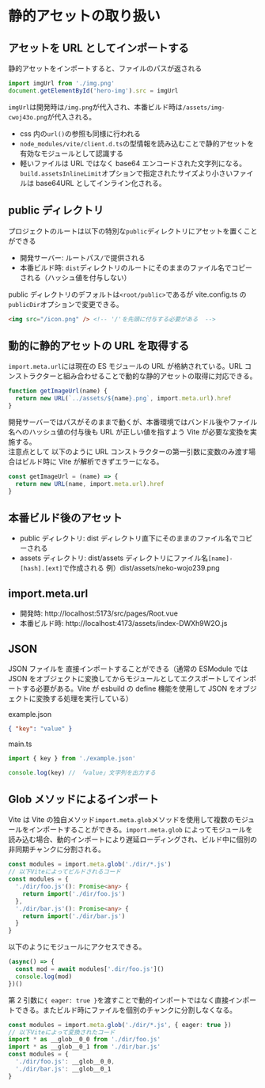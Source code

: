# 静的アセットの取り扱い

## アセットを URL としてインポートする

静的アセットをインポートすると、ファイルのパスが返される

```TypeScript
import imgUrl from './img.png'
document.getElementById('hero-img').src = imgUrl
```

`imgUrl`は開発時は`/img.png`が代入され、本番ビルド時は`/assets/img-cwoj43o.png`が代入される。

- css 内の`url()`の参照も同様に行われる
- `node_modules/vite/client.d.ts`の型情報を読み込むことで静的アセットを有効なモジュールとして認識する
- 軽いファイルは URL ではなく base64 エンコードされた文字列になる。`build.assetsInlineLimit`オプションで指定されたサイズより小さいファイルは base64URL としてインライン化される。

## public ディレクトリ

プロジェクトのルートは以下の特別な`public`ディレクトリにアセットを置くことができる

- 開発サーバー: ルートパス`/`で提供される
- 本番ビルド時: `dist`ディレクトリのルートにそのままのファイル名でコピーされる（ハッシュ値を付与しない）

public ディレクトリのデフォルトは`<root/public>`であるが vite.config.ts の`publicDir`オプションで変更できる。

```HTML
<img src="/icon.png" /> <!-- '/'を先頭に付与する必要がある  -->
```

## 動的に静的アセットの URL を取得する

`import.meta.url`には現在の ES モジュールの URL が格納されている。URL コンストラクターと組み合わせることで動的な静的アセットの取得に対応できる。

```TypeScript
function getImageUrl(name) {
  return new URL(`../assets/${name}.png`, import.meta.url).href
}
```

開発サーバーではパスがそのままで動くが、本番環境ではバンドル後やファイル名へのハッシュ値の付与後も URL が正しい値を指すよう Vite が必要な変換を実施する。  
注意点として 以下のように URL コンストラクターの第一引数に変数のみ渡す場合はビルド時に Vite が解析できずエラーになる。

```TypeScript
const getImageUrl = (name) => {
  return new URL(name, import.meta.url).href
}
```

## 本番ビルド後のアセット

- public ディレクトリ: dist ディレクトリ直下にそのままのファイル名でコピーされる
- assets ディレクトリ: dist/assets ディレクトリにファイル名`[name]-[hash].[ext]`で作成される 例）dist/assets/neko-wojo239.png

## import.meta.url

- 開発時: http://localhost:5173/src/pages/Root.vue
- 本番ビルド時: http://localhost:4173/assets/index-DWXh9W2O.js

## JSON

JSON ファイルを 直接インポートすることができる（通常の ESModule では JSON をオブジェクトに変換してからモジュールとしてエクスポートしてインポートする必要がある。Vite が esbuild の define 機能を使用して JSON をオブジェクトに変換する処理を実行している）

example.json

```JSON
{ "key": "value" }
```

main.ts

```TypeScript
import { key } from './example.json'

console.log(key) // 「value」文字列を出力する
```

## Glob メソッドによるインポート

Vite は Vite の独自メソッド`import.meta.glob`メソッドを使用して複数のモジュールをインポートすることができる。`import.meta.glob` によってモジュールを読み込む場合、動的インポートにより遅延ローディングされ、ビルド中に個別の非同期チャンクに分割される。

```TypeScript
const modules = import.meta.glob('./dir/*.js')
// 以下Viteによってビルドされるコード
const modules = {
  './dir/foo.js'(): Promise<any> {
    return import('./dir/foo.js')
  },
  './dir/bar.js'(): Promise<any> {
    return import('./dir/bar.js')
  }
}
```

以下のようにモジュールにアクセスできる。

```TypeScript
(async() => {
  const mod = await modules['.dir/foo.js']()
  console.log(mod)
})()
```

第 2 引数に`{ eager: true }`を渡すことで動的インポートではなく直接インポートできる。またビルド時にファイルを個別のチャンクに分割しなくなる。

```TypeScript
const modules = import.meta.glob('./dir/*.js', { eager: true })
// 以下Viteによって変換されたコード
import * as __glob__0_0 from './dir/foo.js'
import * as __glob__0_1 from './dir/bar.js'
const modules = {
  './dir/foo.js': __glob__0_0,
  './dir/bar.js': __glob__0_1
}
```
